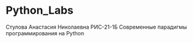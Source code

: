 # Python_Labs
Стулова Анастасия Николаевна
РИС-21-1Б
Современные парадигмы программирования на Python
